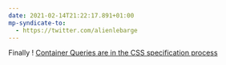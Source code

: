 ```yaml
---
date: 2021-02-14T21:22:17.891+01:00
mp-syndicate-to:
  - https://twitter.com/alienlebarge
---
```

Finally ! [Container Queries are in the CSS specification process](https://twitter.com/mirisuzanne/status/1360018392351080451)
